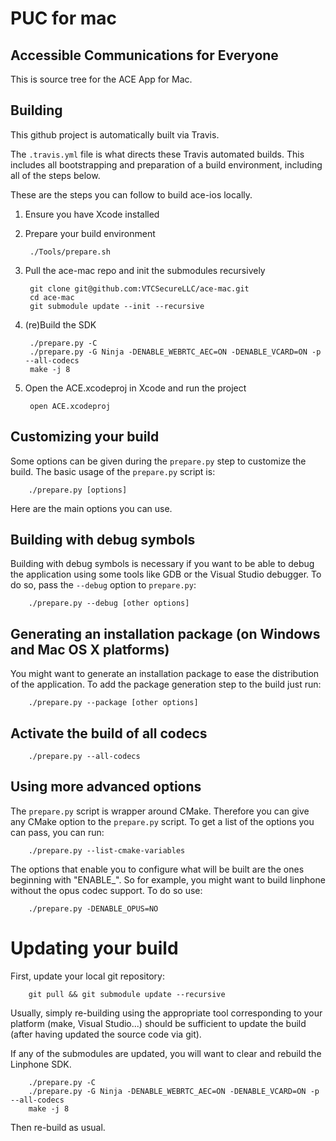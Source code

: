 # PUC for mac 

## Accessible Communications for Everyone

This is source tree for the ACE App for Mac. 

## Building

This github project is automatically built via Travis.

The `.travis.yml` file is what directs these Travis automated builds. This includes all bootstrapping and preparation of a build environment, including all of the steps below.

These are the steps you can follow to build ace-ios locally.

1. Ensure you have Xcode installed
2. Prepare your build environment

        ./Tools/prepare.sh

3. Pull the ace-mac repo and init the submodules recursively

        git clone git@github.com:VTCSecureLLC/ace-mac.git
        cd ace-mac
        git submodule update --init --recursive

4. (re)Build the SDK

        ./prepare.py -C
        ./prepare.py -G Ninja -DENABLE_WEBRTC_AEC=ON -DENABLE_VCARD=ON -p --all-codecs
        make -j 8

5. Open the ACE.xcodeproj in Xcode and run the project

        open ACE.xcodeproj


## Customizing your build

Some options can be given during the `prepare.py` step to customize the build. The basic usage of the `prepare.py` script is:

        ./prepare.py [options]

Here are the main options you can use.

## Building with debug symbols

Building with debug symbols is necessary if you want to be able to debug the application using some tools like GDB or the Visual Studio debugger. To do so, pass the `--debug` option to `prepare.py`:

        ./prepare.py --debug [other options]

## Generating an installation package (on Windows and Mac OS X platforms)

You might want to generate an installation package to ease the distribution of the application. To add the package generation step to the build just run:

        ./prepare.py --package [other options]

## Activate the build of all codecs

        ./prepare.py --all-codecs

## Using more advanced options

The `prepare.py` script is wrapper around CMake. Therefore you can give any CMake option to the `prepare.py` script.
To get a list of the options you can pass, you can run:

        ./prepare.py --list-cmake-variables

The options that enable you to configure what will be built are the ones beginning with "ENABLE_". So for example, you might want to build linphone without the opus codec support. To do so use:

        ./prepare.py -DENABLE_OPUS=NO

# Updating your build

First, update your local git repository:
    
        git pull && git submodule update --recursive

Usually, simply re-building using the appropriate tool corresponding to your platform (make, Visual Studio...) should be sufficient to update the build (after having updated the source code via git).

If any of the submodules are updated, you will want to clear and rebuild the Linphone SDK.

        ./prepare.py -C
        ./prepare.py -G Ninja -DENABLE_WEBRTC_AEC=ON -DENABLE_VCARD=ON -p --all-codecs
        make -j 8

Then re-build as usual.
